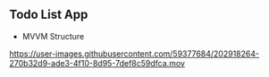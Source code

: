 ## Todo List App
* MVVM Structure

https://user-images.githubusercontent.com/59377684/202918264-270b32d9-ade3-4f10-8d95-7def8c59dfca.mov

